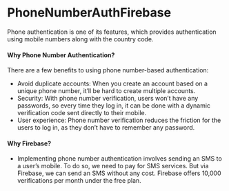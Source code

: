 # PhoneNumberAuthFirebase
Phone authentication is one of its features, which provides authentication using mobile numbers along with the country code.

#### Why Phone Number Authentication?

There are a few benefits to using phone number-based authentication:

- Avoid duplicate accounts: When you create an account based on a unique phone number, it’ll be hard to create multiple accounts.
- Security: With phone number verification, users won’t have any passwords, so every time they log in, it can be done with a dynamic verification code sent directly to their mobile.
- User experience: Phone number verification reduces the friction for the users to log in, as they don’t have to remember any password.

 #### Why Firebase?

- Implementing phone number authentication involves sending an SMS to a user’s mobile. To do so, we need to pay for SMS services. But via Firebase, we can send an SMS without any cost. Firebase offers 10,000 verifications per month under the free plan.
